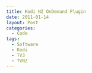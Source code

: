 ```yaml
---
title: Kodi NZ OnDemand Plugin
date: 2011-01-14
layout: Post
categories:
  - Code
tags:
  - Software
  - Kodi
  - TV3
  - TVNZ
---
```

